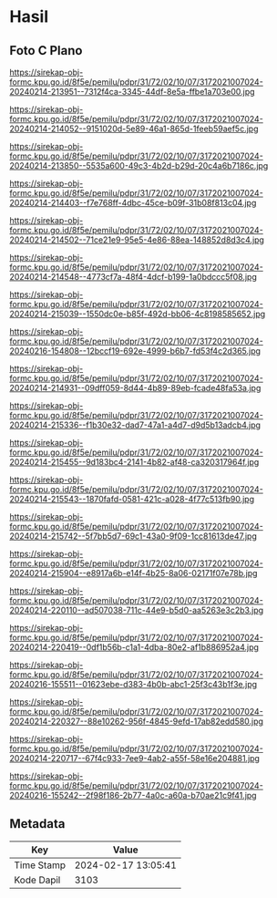 # Hasil

## Foto C Plano

https://sirekap-obj-formc.kpu.go.id/8f5e/pemilu/pdpr/31/72/02/10/07/3172021007024-20240214-213951--7312f4ca-3345-44df-8e5a-ffbe1a703e00.jpg

https://sirekap-obj-formc.kpu.go.id/8f5e/pemilu/pdpr/31/72/02/10/07/3172021007024-20240214-214052--9151020d-5e89-46a1-865d-1feeb59aef5c.jpg

https://sirekap-obj-formc.kpu.go.id/8f5e/pemilu/pdpr/31/72/02/10/07/3172021007024-20240214-213850--5535a600-49c3-4b2d-b29d-20c4a6b7186c.jpg

https://sirekap-obj-formc.kpu.go.id/8f5e/pemilu/pdpr/31/72/02/10/07/3172021007024-20240214-214403--f7e768ff-4dbc-45ce-b09f-31b08f813c04.jpg

https://sirekap-obj-formc.kpu.go.id/8f5e/pemilu/pdpr/31/72/02/10/07/3172021007024-20240214-214502--71ce21e9-95e5-4e86-88ea-148852d8d3c4.jpg

https://sirekap-obj-formc.kpu.go.id/8f5e/pemilu/pdpr/31/72/02/10/07/3172021007024-20240214-214548--4773cf7a-48f4-4dcf-b199-1a0bdccc5f08.jpg

https://sirekap-obj-formc.kpu.go.id/8f5e/pemilu/pdpr/31/72/02/10/07/3172021007024-20240214-215039--1550dc0e-b85f-492d-bb06-4c8198585652.jpg

https://sirekap-obj-formc.kpu.go.id/8f5e/pemilu/pdpr/31/72/02/10/07/3172021007024-20240216-154808--12bccf19-692e-4999-b6b7-fd53f4c2d365.jpg

https://sirekap-obj-formc.kpu.go.id/8f5e/pemilu/pdpr/31/72/02/10/07/3172021007024-20240214-214931--09dff059-8d44-4b89-89eb-fcade48fa53a.jpg

https://sirekap-obj-formc.kpu.go.id/8f5e/pemilu/pdpr/31/72/02/10/07/3172021007024-20240214-215336--f1b30e32-dad7-47a1-a4d7-d9d5b13adcb4.jpg

https://sirekap-obj-formc.kpu.go.id/8f5e/pemilu/pdpr/31/72/02/10/07/3172021007024-20240214-215455--9d183bc4-2141-4b82-af48-ca320317964f.jpg

https://sirekap-obj-formc.kpu.go.id/8f5e/pemilu/pdpr/31/72/02/10/07/3172021007024-20240214-215543--1870fafd-0581-421c-a028-4f77c513fb90.jpg

https://sirekap-obj-formc.kpu.go.id/8f5e/pemilu/pdpr/31/72/02/10/07/3172021007024-20240214-215742--5f7bb5d7-69c1-43a0-9f09-1cc81613de47.jpg

https://sirekap-obj-formc.kpu.go.id/8f5e/pemilu/pdpr/31/72/02/10/07/3172021007024-20240214-215904--e8917a6b-e14f-4b25-8a06-02171f07e78b.jpg

https://sirekap-obj-formc.kpu.go.id/8f5e/pemilu/pdpr/31/72/02/10/07/3172021007024-20240214-220110--ad507038-711c-44e9-b5d0-aa5263e3c2b3.jpg

https://sirekap-obj-formc.kpu.go.id/8f5e/pemilu/pdpr/31/72/02/10/07/3172021007024-20240214-220419--0df1b56b-c1a1-4dba-80e2-af1b886952a4.jpg

https://sirekap-obj-formc.kpu.go.id/8f5e/pemilu/pdpr/31/72/02/10/07/3172021007024-20240216-155511--01623ebe-d383-4b0b-abc1-25f3c43b1f3e.jpg

https://sirekap-obj-formc.kpu.go.id/8f5e/pemilu/pdpr/31/72/02/10/07/3172021007024-20240214-220327--88e10262-956f-4845-9efd-17ab82edd580.jpg

https://sirekap-obj-formc.kpu.go.id/8f5e/pemilu/pdpr/31/72/02/10/07/3172021007024-20240214-220717--67f4c933-7ee9-4ab2-a55f-58e16e204881.jpg

https://sirekap-obj-formc.kpu.go.id/8f5e/pemilu/pdpr/31/72/02/10/07/3172021007024-20240216-155242--2f98f186-2b77-4a0c-a60a-b70ae21c9f41.jpg


## Metadata

| Key        | Value               |
| ---------- | ------------------- |
| Time Stamp | 2024-02-17 13:05:41 |
| Kode Dapil | 3103                |



